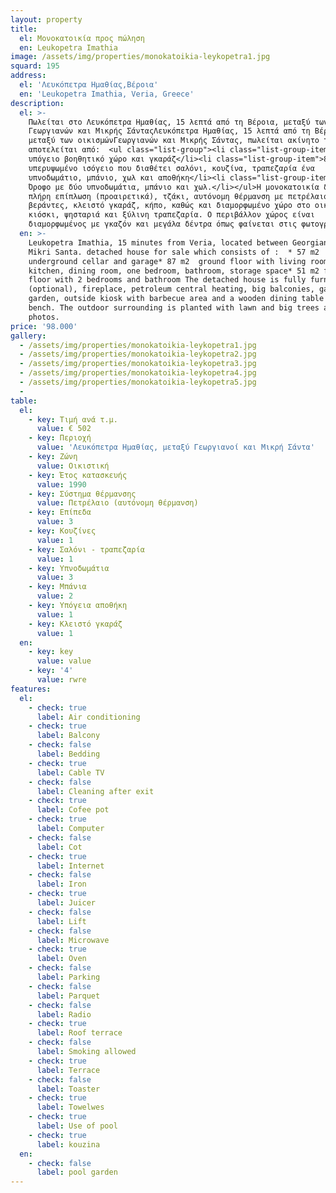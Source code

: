 ```yaml
---
layout: property
title:
  el: Μονοκατοικία προς πώληση
  en: Leukopetra Imathia
image: /assets/img/properties/monokatoikia-leykopetra1.jpg
squard: 195
address:
  el: 'Λευκόπετρα Ημαθίας,Βέροια'
  en: 'Leukopetra Imathia, Veria, Greece'
description:
  el: >-
    Πωλείται στο Λευκόπετρα Ημαθίας, 15 λεπτά από τη Βέροια, μεταξύ των οικισμών
    Γεωργιανών και Μικρής ΣάνταςΛευκόπετρα Ημαθίας, 15 λεπτά από τη Βέροια,
    μεταξύ των οικισμώνΓεωργιανών και Μικρής Σάντας, πωλείται ακίνητο το οποίο
    αποτελείται από:  <ul class="list-group"><li class="list-group-item">57 τ.μ.
    υπόγειο βοηθητικό χώρο και γκαράζ</li><li class="list-group-item">87 τ.μ.
    υπερυψωμένο ισόγειο που διαθέτει σαλόνι, κουζίνα, τραπεζαρία ένα
    υπνοδωμάτιο, μπάνιο, χωλ και αποθήκη</li><li class="list-group-item">51 τ.μ.
    Όροφο με δύο υπνοδωμάτια, μπάνιο και χωλ.</li></ul>Η μονοκατοικία διαθέτει
    πλήρη επίπλωση (προαιρετικά), τζάκι, αυτόνομη θέρμανση με πετρέλαιο, μεγάλες
    βεράντες, κλειστό γκαράζ, κήπο, καθώς και διαμορφωμένο χώρο στο οικόπεδο με
    κιόσκι, ψησταριά και ξύλινη τραπεζαρία. Ο περιβάλλον χώρος είναι
    διαμορφωμένος με γκαζόν και μεγάλα δέντρα όπως φαίνεται στις φωτογραφίες.
  en: >-
    Leukopetra Imathia, 15 minutes from Veria, located between Georgianoi and
    Mikri Santa. detached house for sale which consists of :  * 57 m2
    underground cellar and garage* 87 m2  ground floor with living room,
    kitchen, dining room, one bedroom, bathroom, storage space* 51 m2 first
    floor with 2 bedrooms and bathroom The detached house is fully furnished
    (optional), fireplace, petroleum central heating, big balconies, garage,
    garden, outside kiosk with barbecue area and a wooden dining table and
    bench. The outdoor surrounding is planted with lawn and big trees as seen in
    photos.
price: '98.000'
gallery:
  - /assets/img/properties/monokatoikia-leykopetra1.jpg
  - /assets/img/properties/monokatoikia-leykopetra2.jpg
  - /assets/img/properties/monokatoikia-leykopetra3.jpg
  - /assets/img/properties/monokatoikia-leykopetra4.jpg
  - /assets/img/properties/monokatoikia-leykopetra5.jpg
  -
table:
  el:
    - key: Τιμή ανά τ.μ.
      value: € 502
    - key: Περιοχή
      value: 'Λευκόπετρα Ημαθίας, μεταξύ Γεωργιανοί και Μικρή Σάντα'
    - key: Ζώνη
      value: Οικιστική
    - key: Έτος κατασκευής
      value: 1990
    - key: Σύστημα θέρμανσης
      value: Πετρέλαιο (αυτόνομη θέρμανση)
    - key: Επίπεδα
      value: 3
    - key: Κουζίνες
      value: 1
    - key: Σαλόνι - τραπεζαρία
      value: 1
    - key: Υπνοδωμάτια
      value: 3
    - key: Μπάνια
      value: 2
    - key: Υπόγεια αποθήκη
      value: 1
    - key: Κλειστό γκαράζ
      value: 1
  en:
    - key: key
      value: value
    - key: '4'
      value: rwre
features:
  el:
    - check: true
      label: Air conditioning
    - check: true
      label: Balcony
    - check: false
      label: Bedding
    - check: true
      label: Cable TV
    - check: false
      label: Cleaning after exit
    - check: true
      label: Cofee pot
    - check: true
      label: Computer
    - check: false
      label: Cot
    - check: true
      label: Internet
    - check: false
      label: Iron
    - check: true
      label: Juicer
    - check: false
      label: Lift
    - check: false
      label: Microwave
    - check: true
      label: Oven
    - check: false
      label: Parking
    - check: false
      label: Parquet
    - check: false
      label: Radio
    - check: true
      label: Roof terrace
    - check: false
      label: Smoking allowed
    - check: true
      label: Terrace
    - check: false
      label: Toaster
    - check: true
      label: Towelwes
    - check: true
      label: Use of pool
    - check: true
      label: kouzina
  en:
    - check: false
      label: pool garden
---
```


